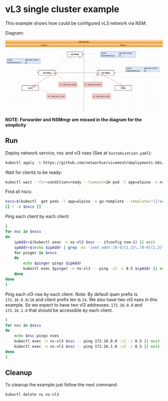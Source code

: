 # vL3 single cluster example

This example shows how could be configured vL3 network via NSM.

Diagram: 

![NSM vL3 Diagram](./diagram.png "NSM Authorize Scheme")

**NOTE: Forwarder and NSMmgr are missed in the diagram for the simplicity**


## Run

Deploy network service, nsc and vl3 nses (See at `kustomization.yaml`):
```bash
kubectl apply -k https://github.com/networkservicemesh/deployments-k8s/examples/use-cases/vl3-basic?ref=70f54dafbeb3260be5d2b0dc98b1e122fa145cd6
```

Wait for clients to be ready:
```bash
kubectl wait --for=condition=ready --timeout=2m pod -l app=alpine -n ns-vl3
```

Find all nscs:
```bash
nscs=$(kubectl  get pods -l app=alpine -o go-template --template="{{range .items}}{{.metadata.name}} {{end}}" -n ns-vl3)
[[ ! -z $nscs ]]
```

Ping each client by each client:
```bash
(
for nsc in $nscs 
do
    ipAddr=$(kubectl exec -n ns-vl3 $nsc -- ifconfig nsm-1) || exit
    ipAddr=$(echo $ipAddr | grep -Eo 'inet addr:[0-9]{1,3}\.[0-9]{1,3}\.[0-9]{1,3}\.[0-9]{1,3}'| cut -c 11-)
    for pinger in $nscs
    do
        echo $pinger pings $ipAddr
        kubectl exec $pinger -n ns-vl3 -- ping -c2 -i 0.5 $ipAddr || exit
    done
done
)
```

Ping each vl3-nse by each client.
Note: By default ipam prefix is `172.16.0.0/16` and client prefix len is `24`. We also have two vl3 nses in this example. So we expect to have two vl3 addresses: `172.16.0.0` and `172.16.1.0` that should be accessible by each client.
```bash
(
for nsc in $nscs 
do
    echo $nsc pings nses
    kubectl exec -n ns-vl3 $nsc -- ping 172.16.0.0 -c2 -i 0.5 || exit
    kubectl exec -n ns-vl3 $nsc -- ping 172.16.1.0 -c2 -i 0.5 || exit
done
)
```

## Cleanup

To cleanup the example just follow the next command:
```bash
kubectl delete ns ns-vl3
```

